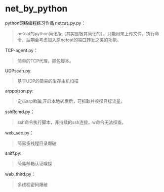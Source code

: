 # net_by_python
python网络编程练习作品
netcat_py.py：

> netcat的python简化版（其实是极其简化的），只能用来上传文件，执行命令。后期会考虑加入原netcat的端口转发之类的功能。

TCP-agent.py：

>  简单的TCP代理，抓包脚本。

UDPscan.py:

>基于UDP的简易的生存主机扫描

arppoison.py:

>定点arp欺骗,开启本地转发后，可抓取并嗅探目标流量。

sshRcmd.py：

>ssh命令执行脚本，非持续的ssh连接，w命令无法探查。

web_sec.py：

>简易多线程目录爆破

sniff.py:
>简易邮箱认证嗅探

web_third.py：

>多线程密码爆破
